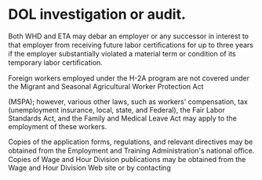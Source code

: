 # DOL investigation or audit.

Both WHD and ETA may debar an employer or any successor in interest to that employer from receiving future labor certiﬁcations for up to three years if the employer substantially violated a material term or condition of its temporary labor certiﬁcation.

Foreign workers employed under the H-2A program are not covered under the Migrant and Seasonal Agricultural Worker Protection Act

(MSPA); however, various other laws, such as workers' compensation, tax (unemployment insurance, local, state, and Federal), the Fair Labor Standards Act, and the Family and Medical Leave Act may apply to the employment of these workers.

Copies of the application forms, regulations, and relevant directives may be obtained from the Employment and Training Administration's national oﬃce. Copies of Wage and Hour Division publications may be obtained from the Wage and Hour Division Web site or by contacting